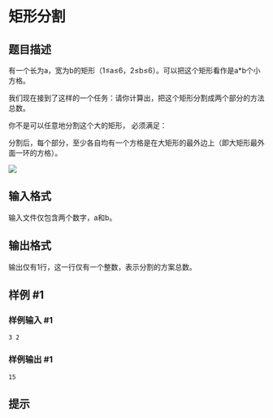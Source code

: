 # 矩形分割

## 题目描述

有一个长为a，宽为b的矩形（1≤a≤6，2≤b≤6）。可以把这个矩形看作是a\*b个小方格。

我们现在接到了这样的一个任务：请你计算出，把这个矩形分割成两个部分的方法总数。

你不是可以任意地分割这个大的矩形， 必须满足：

分割后，每个部分，至少各自均有一个方格是在大矩形的最外边上（即大矩形最外面一环的方格）。


![](https://cdn.luogu.com.cn/upload/pic/746.png)


## 输入格式

输入文件仅包含两个数字，a和b。


## 输出格式

输出仅有1行，这一行仅有一个整数，表示分割的方案总数。


## 样例 #1

### 样例输入 #1
```
3 2
```

### 样例输出 #1

```
15
```

## 提示


